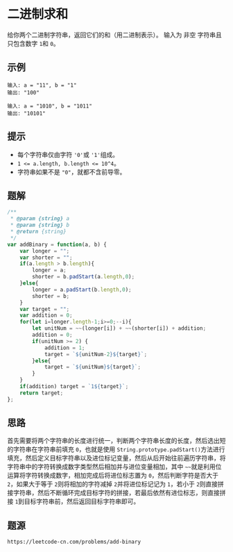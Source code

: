 # 二进制求和

给你两个二进制字符串，返回它们的和（用二进制表示）。
输入为 非空 字符串且只包含数字 `1`和 `0`。

## 示例

```
输入: a = "11", b = "1"
输出: "100"
```

```
输入: a = "1010", b = "1011"
输出: "10101"
```

## 提示

* 每个字符串仅由字符 `'0'`或 `'1'`组成。
* `1 <= a.length, b.length <= 10^4`。
* 字符串如果不是 `"0"`，就都不含前导零。

## 题解

```javascript
/**
 * @param {string} a
 * @param {string} b
 * @return {string}
 */
var addBinary = function(a, b) {
    var longer = "";
    var shorter = "";
    if(a.length > b.length){
        longer = a;
        shorter = b.padStart(a.length,0);
    }else{
        longer = a.padStart(b.length,0);
        shorter = b;
    }
    var target = "";
    var addition = 0;
    for(let i=longer.length-1;i>=0;--i){
        let unitNum = ~~(longer[i]) + ~~(shorter[i]) + addition;
        addition = 0;
        if(unitNum >= 2) {
            addition = 1;
            target = `${unitNum-2}${target}`;
        }else{
            target = `${unitNum}${target}`;
        }
    }
    if(addition) target = `1${target}`;
    return target;
};
```

## 思路

首先需要将两个字符串的长度进行统一，判断两个字符串长度的长度，然后选出短的字符串在字符串前填充 `0`，也就是使用 `String.prototype.padStart()`方法进行填充，然后定义目标字符串以及进位标记变量，然后从后开始往前遍历字符串，将字符串中的字符转换成数字类型然后相加并与进位变量相加，其中 `~~`就是利用位运算将字符转换成数字，相加完成后将进位标志置为 `0`，然后判断字符是否大于 `2`，如果大于等于 `2`则将相加的字符减掉 `2`并将进位标记记为 `1`，若小于 `2`则直接拼接字符串，然后不断循环完成目标字符的拼接，若最后依然有进位标志，则直接拼接 `1`到目标字符串前，然后返回目标字符串即可。

## 题源

```
https://leetcode-cn.com/problems/add-binary
```
